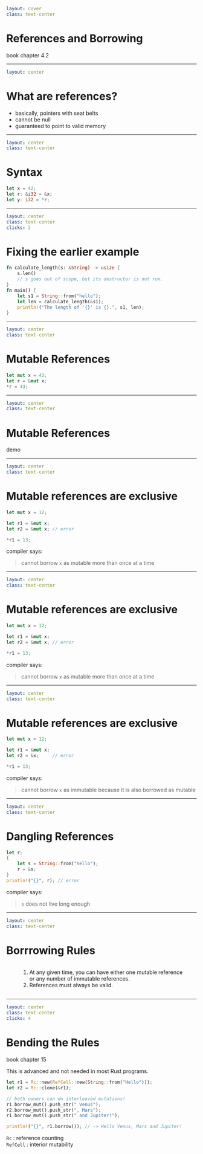 ```yaml
layout: cover
class: text-center
```

# References and Borrowing

book chapter 4.2

<Nr />

---

```yaml
layout: center
```

# What are references?

- basically, pointers with seat belts
- cannot be null
- guaranteed to point to valid memory

<Nr />

---

```yaml
layout: center
class: text-center
```

# Syntax

```rust
let x = 42;
let r: &i32 = &x;
let y: i32 = *r;
```

<div
    style="background-color: red"
    class="h-0.8 rounded absolute top-77.5 left-124 w-10"
></div>
<div
    style="background-color: red"
    class="h-0.8 rounded absolute top-77.5 left-141 w-5"
></div>
<div
    style="background-color: red"
    class="h-0.8 rounded absolute top-83.5 left-138 w-4"
></div>

<Nr />

---

```yaml
layout: center
class: text-center
clicks: 2
```

# Fixing the earlier example

```rust {1,7|2-3|all}
fn calculate_length(s: &String) -> usize {
    s.len()
    // s goes out of scope, but its destructor is not run.
}
fn main() {
    let s1 = String::from("hello");
    let len = calculate_length(&s1);
    println!("The length of '{}' is {}.", s1, len);
}
```

<div
    style="background-color: red"
    class="h-0.8 rounded absolute top-54 left-112 w-3"
    v-click="[0,1]"
></div>
<div
    style="background-color: red"
    class="h-0.8 rounded absolute top-90 left-132 w-3"
    v-click="[0,1]"
></div>

<Nr />

---

```yaml
layout: center
class: text-center
```

# Mutable References

```rust
let mut x = 42;
let r = &mut x;
*r = 43;
```

<div
    style="background-color: red"
    class="h-0.8 rounded absolute top-78 left-114 w-11"
></div>

<Nr />

---

```yaml
layout: center
class: text-center
```

# Mutable References

demo

<Nr />

---

```yaml
layout: center
class: text-center
```

# Mutable references are exclusive

```rust
let mut x = 12;

let r1 = &mut x;
let r2 = &mut x; // error

*r1 = 13;
```

compiler says:

> cannot borrow `x` as mutable more than once at a time

<Nr />

---

```yaml
layout: center
class: text-center
```

# Mutable references are exclusive

```rust {4}
let mut x = 12;

let r1 = &mut x;
let r2 = &mut x; // error

*r1 = 13;
```

compiler says:

> cannot borrow `x` as mutable more than once at a time

<Nr />

---

```yaml
layout: center
class: text-center
```

# Mutable references are exclusive

```rust {4}
let mut x = 12;

let r1 = &mut x;
let r2 = &x;     // error

*r1 = 13;
```

compiler says:

> cannot borrow `x` as immutable because it is also borrowed as mutable

<Nr />

---

```yaml
layout: center
class: text-center
```

# Dangling References

```rust
let r;
{
    let s = String::from("hello");
    r = &s;
}
println!("{}", r); // error
```

compiler says:

> `s` does not live long enough

<Nr />

---

```yaml
layout: center
class: text-center
```

# Borrrowing Rules

<div style="display: flex">
  <div style="flex-grow: 1"></div>
  <div style="text-align: left">
    <ol>
      <li>At any given time, you can have either one mutable reference<br/>
          or any number of immutable references.</li>
      <li>References must always be valid.</li>
    </ol>
  </div>
  <div style="flex-grow: 1"></div>
</div>

<Nr />

---

```yaml
layout: center
class: text-center
clicks: 4
```

# Bending the Rules

book chapter 15

This is advanced and not needed in most Rust programs.

```rust {0|1|2|4-7|all}
let r1 = Rc::new(RefCell::new(String::from("Hello")));
let r2 = Rc::clone(&r1);

// both owners can do interleaved mutations!
r1.borrow_mut().push_str(" Venus");
r2.borrow_mut().push_str(", Mars");
r1.borrow_mut().push_str(" and Jupiter!");

println!("{}", r1.borrow()); // -> Hello Venus, Mars and Jupiter!
```

`Rc` : reference counting\
`RefCell` : interior mutability

<div
    style="background-color: red"
    class="h-0.8 rounded absolute top-77 left-47 w-5"
    v-click="[3,4]"
></div>
<div
    style="background-color: red"
    class="h-0.8 rounded absolute top-83 left-47 w-5"
    v-click="[3,4]"
></div>
<div
    style="background-color: red"
    class="h-0.8 rounded absolute top-89 left-47 w-5"
    v-click="[3,4]"
></div>
